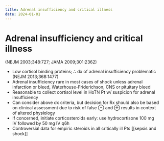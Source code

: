```yaml
---
title: Adrenal insufficiency and critical illness
date: 2024-01-01
---
```

# Adrenal insufficiency and critical illness

(NEJM 2003;348:727; JAMA 2009;301:2362)
* Low cortisol binding proteins; ∴ dx of adrenal insufficiency problematic (NEJM 2013;368:1477)
* Adrenal insufficiency rare in most cases of shock unless adrenal infarction or bleed, Waterhouse-Friderichson, CNS or pituitary bleed
* Reasonable to collect cortisol level in HoTN Pt w/ suspicion for adrenal insufficiency
* Can consider above dx criteria, but decision for Rx should also be based on clinical assessment due to risk of false ⊖ and ⊕ results in context of altered physiology
* If concerned, initiate corticosteroids early: use hydrocortisone 100 mg IV followed by 50 mg IV q6h
* Controversial data for empiric steroids in all critically ill Pts [[sepsis and shock]]
